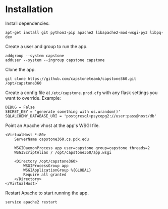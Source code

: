 # Installation

Install dependencies:
```
apt-get install git python3-pip apache2 libapache2-mod-wsgi-py3 libpq-dev
```

Create a user and group to run the app.
```
addgroup --system capstone
adduser --system --ingroup capstone capstone
```

Clone the app.
```
git clone https://github.com/capstoneteamb/capstone360.git /opt/capstone360
```

Create a config file at `/etc/capstone.prod.cfg` with any flask settings you want to override. Example:
```
DEBUG = False
SECRET_KEY = 'generate something with os.urandom()'
SQLALCHEMY_DATABASE_URI = 'postgresql+psycopg2://user:pass@host/db'
```

Point an Apache vhost at the app's WSGI file.
```
<VirtualHost *:80>
    ServerName capstone360.cs.pdx.edu

    WSGIDaemonProcess app user=capstone group=capstone threads=2
    WSGIScriptAlias / /opt/capstone360/app.wsgi

    <Directory /opt/capstone360>
        WSGIProcessGroup app
        WSGIApplicationGroup %{GLOBAL}
        Require all granted
    </Directory>
</VirtualHost>
```

Restart Apache to start running the app.
```
service apache2 restart
```
